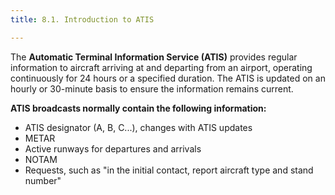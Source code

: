 ```yaml
---
title: 8.1. Introduction to ATIS

---
```

The **Automatic Terminal Information Service (ATIS)** provides regular information to aircraft arriving at and departing from an airport, operating continuously for 24 hours or a specified duration. The ATIS is updated on an hourly or 30-minute basis to ensure the information remains current.

**ATIS broadcasts normally contain the following information:**
- 	ATIS designator (A, B, C...), changes with ATIS updates
-   METAR
-   Active runways for departures and arrivals
-   NOTAM
-   Requests, such as "in the initial contact, report aircraft type and stand number"
